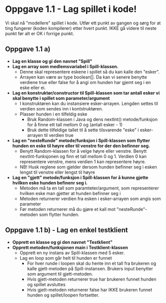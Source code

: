 # Oppgave 1.1 - Lag spillet i kode!

Vi skal nå "modellere" spillet i kode. Utfør ett punkt av gangen og sørg for at ting fungerer (koden kompilerer) etter hvert punkt. IKKE gå videre til neste punkt før alt er OK i forrige punkt.

## Oppgave 1.1 a)
* **Lag en klasse og gi den navnet "Spill"**
* **Lag en array som medlemsvariabel i Spill-klassen.**
  * Denne skal representere eskene i spillet så du kan kalle den "esker". 
  * Arrayen kan være av type boolean[]. Da kan vi senere benytte verdiene true eller false for å angi om hunden har gjemt seg i en eske eller ei.
* **Lag en konstruktør/constructor til Spill-klassen som tar antall esker vi skal benytte i spillet som parameter/argument**
  * I konstruktøren kan du instansiere esker-arrayen. Lengden settes til verdien som sendes inn i kontstruktøren.
  * Plasser hunden i en tilfeldig eske 
    * Bruk Random-klassen i Java og dens nextInt() metode/funksjon for å finne ett tall mellom 0 og (antall esker - 1)
    * Bruk dette tilfeldige tallet til å sette tilsvarende "eske" i esker-arrayen til verdien true
* **Lag en "nesteRunde" metode/funksjon i Spill-klassen som flytter hunden en eske til høyre eller til venstre for der den befinner seg.**
  * Benytt Random-klassen for å velge høyre eller venstre. Benytt nextInt-funksjonen og finn et tall mellom 0 og 1. Verdien 0 kan representere venstre, mens verdien 1 kan representere høyre.
  * NB! Husk reglene som gjelder dersom hunden befinner seg i esken lengst til venstre eller lengst til høyre
* **Lag en "gjett" metode/funksjon i Spill-klassen for å kunne gjette hvilken eske hunden befinenr seg i.**
  * Metoden må ta en tall som paramteter/argument, som representerer hvilken eske man gjetter at hunden befinner seg i
  * Metoden returnerer verdien fra esken i esker-arrayen som angis som parameter
  * Før metoden returnerer må du gjøre et kall mot "nesteRunde"-metoden som flytter hunden.

## Oppgave 1.1 b) - Lag en enkel testklient
* **Opprett en klasse og gi den navnet "Testklient"**
* **Opprett metoden/funksjonen main i Testklient-klassen**
  * Opprett en ny instans av Spill-klassen med 5 esker.
  * Lag en loop som går helt til hunden er funnet
    * For hver runde i loopen skal du hente inn et tall fra brukeren og kalle gjett-metoden på Spill-instansen. Brukers input benytter som argument til gjett-metoden.
    * Hvis gjett-metoden returnerer true har brukeren funnet hunden og spillet avsluttes
    * Hvis gjett-metoden returnerer false har IKKE brukeren funnet hunden og spillet/loopen fortsetter.
